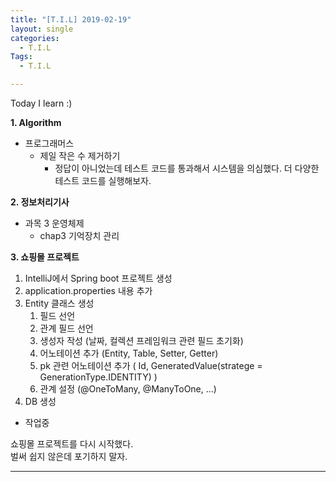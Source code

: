 ```yaml
---
title: "[T.I.L] 2019-02-19"
layout: single
categories:
  - T.I.L
Tags:
  - T.I.L

---
```

Today I learn :)

**1. Algorithm**  
*  프로그래머스  
   * 제일 작은 수 제거하기  
     * 정답이 아니었는데 테스트 코드를 통과해서 시스템을 의심했다. 더 다양한 테스트 코드를 실행해보자.

**2. 정보처리기사**  
* 과목 3 운영체제  
  * chap3 기억장치 관리  

**3. 쇼핑몰 프로젝트**  
1. IntelliJ에서 Spring boot 프로젝트 생성  
2. application.properties 내용 추가  
3. Entity 클래스 생성 
   1) 필드 선언  
   2) 관계 필드 선언  
   3) 생성자 작성 (날짜, 컬렉션 프레임워크 관련 필드 초기화)  
   4) 어노테이션 추가 (Entity, Table, Setter, Getter)  
   5) pk 관련 어노테이션 추가 ( Id, GeneratedValue(stratege = GenerationType.IDENTITY) )  
   6) 관계 설정 (@OneToMany, @ManyToOne, ...)  
4. DB 생성  
  * 작업중
  
쇼핑몰 프로젝트를 다시 시작했다.  
벌써 쉽지 않은데 포기하지 말자.    
  
***  
 


  

 

   




